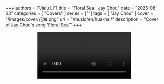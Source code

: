 +++
authors = ["Jialu Li"]
title = "Floral Sea | Jay Chou"
date = "2025-08-03"
categories = [
    "Covers"
]
series = [""]
tags = [
    "Jay Chou"
]
cover = "/images/cover/花海.png"
url = "/music/en/hua-hai/"
description = "Cover of Jay Chou's song 'Floral Sea'"
+++
<!DOCTYPE html>
<html lang="en">
<head>
    <meta charset="UTF-8">
    <meta name="viewport" content="width=device-width, initial-scale=1.0">
    <link rel="stylesheet" href="/assets/css/styles.css">
    <script src="/assets/js/toc.js"></script>    
</head>
<body>
    <article>
        <section>
            <div class="container" style="display: flex; justify-content: center;">
              <video controls style="max-width:100%; height:auto;">
                <source src="https://pub-5b6dc435fbf3499ca474b4b6941cb647.r2.dev/%E8%8A%B1%E6%B5%B7.mp4" type="video/mp4">
                Your browser does not support HTML5 video playback.
              </video>
            </div>
        </section>
    </article>
</body>
</html>
